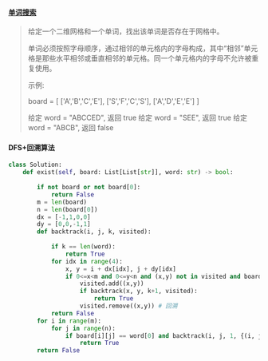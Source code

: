 #### [单词搜索](https://leetcode-cn.com/problems/word-search/)

> 给定一个二维网格和一个单词，找出该单词是否存在于网格中。
>
> 单词必须按照字母顺序，通过相邻的单元格内的字母构成，其中“相邻”单元格是那些水平相邻或垂直相邻的单元格。同一个单元格内的字母不允许被重复使用。
>
>  
>
> 示例:
>
> board =
> [
>   ['A','B','C','E'],
>   ['S','F','C','S'],
>   ['A','D','E','E']
> ]
>
> 给定 word = "ABCCED", 返回 true
> 给定 word = "SEE", 返回 true
> 给定 word = "ABCB", 返回 false
>

#### DFS+回溯算法

```python
class Solution:
    def exist(self, board: List[List[str]], word: str) -> bool:
        
        if not board or not board[0]:
            return False
        m = len(board)
        n = len(board[0])
        dx = [-1,1,0,0]
        dy = [0,0,-1,1]
        def backtrack(i, j, k, visited):
            
            if k == len(word):
                return True
            for idx in range(4):
                x, y = i + dx[idx], j + dy[idx]
                if 0<=x<m and 0<=y<n and (x,y) not in visited and board[x][y] == word[k]:
                    visited.add((x,y))
                    if backtrack(x, y, k+1, visited):
                        return True
                    visited.remove((x,y)) # 回溯
            return False
        for i in range(m):
            for j in range(n):
                if board[i][j] == word[0] and backtrack(i, j, 1, {(i, j)}):
                    return True
        return False
        
```

